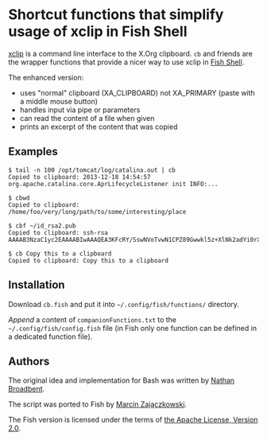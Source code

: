 # Shortcut functions that simplify usage of xclip in Fish Shell

[xclip](https://sourceforge.net/projects/xclip/) is a command line interface to the X.Org clipboard.
`cb` and friends are the wrapper functions that provide a nicer way to use xclip in [Fish Shell](http://fishshell.com/).

The enhanced version:

 - uses "normal" clipboard (XA_CLIPBOARD) not XA_PRIMARY (paste with a middle mouse button)
 - handles input via pipe or parameters
 - can read the content of a file when given
 - prints an excerpt of the content that was copied

## Examples

```
$ tail -n 100 /opt/tomcat/log/catalina.out | cb
Copied to clipboard: 2013-12-18 14:54:57 org.apache.catalina.core.AprLifecycleListener init INFO:...
```

```
$ cbwd
Copied to clipboard: /home/foo/very/long/path/to/some/interesting/place
```

```
$ cbf ~/id_rsa2.pub
Copied to clipboard: ssh-rsa AAAAB3NzaC1yc2EAAAABIwAAAQEA3KFcRY/SswNVoTvwN1CPZ89Gwwkl5z+XlNk2adYi0rX4...
```

```
$ cb Copy this to a clipboard
Copied to clipboard: Copy this to a clipboard
```

## Installation

Download `cb.fish` and put it into `~/.config/fish/functions/` directory.

*Append* a content of `companionFunctions.txt` to the `~/.config/fish/config.fish` file
(in Fish only one function can be defined in a dedicated function file).

## Authors

The original idea and implementation for Bash was written by [Nathan Broadbent](http://madebynathan.com/2011/10/04/a-nicer-way-to-use-xclip/).

The script was ported to Fish by [Marcin Zajączkowski](http://blog.solidsoft.info/).

The Fish version is licensed under the terms of [the Apache License, Version 2.0](https://www.apache.org/licenses/LICENSE-2.0.txt).

